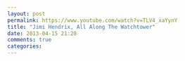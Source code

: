 ```yaml
---
layout: post
permalink: https://www.youtube.com/watch?v=TLV4_xaYynY
title: "Jimi Hendrix, All Along The Watchtower"
date: 2013-04-15 21:20
comments: true
categories: 
---
```

